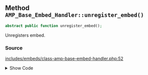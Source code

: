## Method `AMP_Base_Embed_Handler::unregister_embed()`

```php
abstract public function unregister_embed();
```

Unregisters embed.

### Source

[includes/embeds/class-amp-base-embed-handler.php:52](https://github.com/ampproject/amp-wp/blob/develop/includes/embeds/class-amp-base-embed-handler.php#L52)

<details>
<summary>Show Code</summary>

```php
abstract public function unregister_embed();```

</details>

